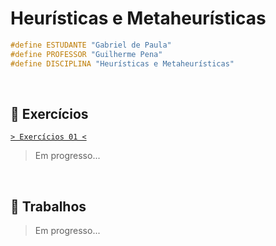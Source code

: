 # Heurísticas e Metaheurísticas

```cpp
#define ESTUDANTE "Gabriel de Paula"
#define PROFESSOR "Guilherme Pena"
#define DISCIPLINA "Heurísticas e Metaheurísticas"
```

&nbsp;

## 📃 Exercícios

[`> Exercícios 01 <`](./exercicios-01/)

> Em progresso...

&nbsp;

## 📃 Trabalhos

> Em progresso...
